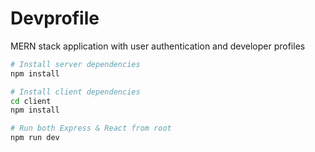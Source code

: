 # Devprofile
MERN stack application with user authentication and developer profiles



```bash
# Install server dependencies
npm install

# Install client dependencies
cd client
npm install

# Run both Express & React from root
npm run dev
```

